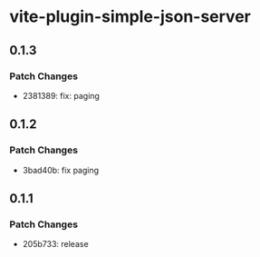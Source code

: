 # vite-plugin-simple-json-server

## 0.1.3

### Patch Changes

- 2381389: fix: paging

## 0.1.2

### Patch Changes

- 3bad40b: fix paging

## 0.1.1

### Patch Changes

- 205b733: release
